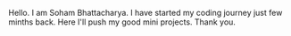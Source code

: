 Hello. I am Soham Bhattacharya. I have started my coding journey just few minths back. Here I'll push my good mini projects. Thank you.
